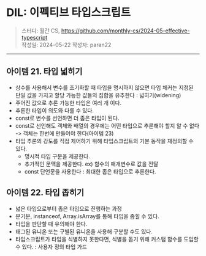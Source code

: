 # DIL: 이펙티브 타입스크립트

> 스터디: 월간 CS, https://github.com/monthly-cs/2024-05-effective-typescript  
> 작성일: 2024-05-22
> 작성자: paran22

---

## 아이템 21. 타입 넓히기
- 상수를 사용해서 변수를 초기화할 때 타입을 명시하지 않으면 타입 체커는 지정된 단일 값을 가지고 할당 가능한 값들의 집합을 유추한다 : 넓히기(widening)
- 주어진 값으로 추론 가능한 타입은 여러 개 이다.
- 추론한 타입이 의도와 다를 수 있다.
- const로 변수를 선언하면 더 좁은 타입이 된다.
- const로 선언해도 객체와 배열의 경우에는 어떤 타입으로 추론해야 할지 알 수 없다 -> 객체는 한번에 만들어야 한다(아이템 23)
- 타입 추론의 강도를 직접 제어하기 위해 타입스크립트의 기본 동작을 재정의할 수 있다.
    - 명시적 타입 구문을 제공한다.
    - 추가적인 문맥을 제공한다. ex) 함수의 매개변수로 값을 전달
    - const 단언문을 사용한다 : 최대한 좁은 타입으로 추론한다.

## 아이템 22. 타입 좁히기
- 넓은 타입으로부터 좁은 타입으로 진행하는 과정
- 분기문, instanceof, Array.isArray를 통해 타입을 좁힐 수 있다.
- 타입을 판단할 때 유의해야 한다.
- 태그된 유니온 또는 구별된 유니온을 사용해 구분할 수도 있다.
- 타입스크립트가 타입을 식별하지 못한다면, 식별을 돕기 위해 커스텀 함수를 도입할 수 있다. : 사용자 정의 타입 가드